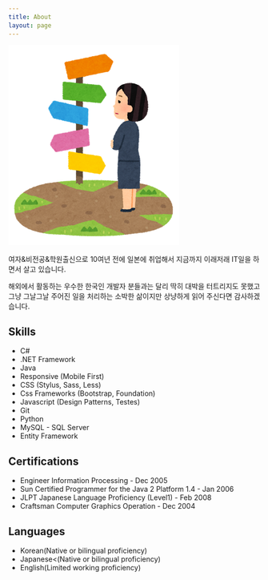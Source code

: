 ```yaml
---
title: About
layout: page
---
```

![about](/assets/images/about.png)

<p>여자&비전공&학원출신으로 10여년 전에 일본에 취업해서 지금까지 이래저래 IT일을 하면서 살고 있습니다.</p>

<p>해외에서 활동하는 우수한 한국인 개발자 분들과는 달리 딱히 대박을 터트리지도 못했고 그냥 그날그날 주어진 일을 처리하는 소박한 삶이지만 상냥하게 읽어 주신다면 감사하겠습니다.</p>


<h2>Skills</h2>

<ul class="skill-list">
	<li>C#</li>
	<li>.NET Framework</li>
	<li>Java</li>
	<li>Responsive (Mobile First)</li>
	<li>CSS (Stylus, Sass, Less)</li>
	<li>Css Frameworks (Bootstrap, Foundation)</li>
	<li>Javascript (Design Patterns, Testes)</li>
	<li>Git</li>
	<li>Python</li>
	<li>MySQL - SQL Server</li>
	<li>Entity Framework</li>
</ul>


<h2>Certifications</h2>

<ul class="certifications-list">
	<li>Engineer Information Processing - Dec 2005</li>
	<li>Sun Certified Programmer for the Java 2 Platform 1.4 - Jan 2006</li>
	<li>JLPT Japanese Language Proficiency (Level1) - Feb 2008</li>
	<li>Craftsman Computer Graphics Operation - Dec 2004</li>	
</ul>

<h2>Languages</h2>

<ul class="languages-list">
	<li>Korean(Native or bilingual proficiency)</li>
	<li>Japanese<(Native or bilingual proficiency)</li>
	<li>English(Limited working proficiency)</li>
</ul>

<!--<h2>Projects</h2>

<ul>
	<li><a href="https://github.com/">작성중</a></li>
</ul>
-->

